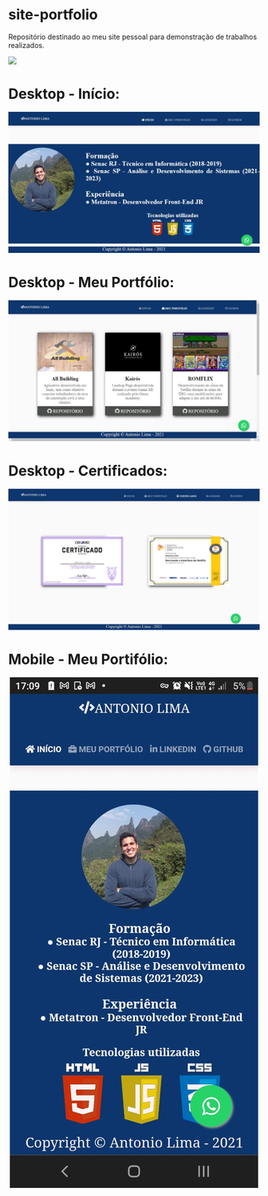 # site-portfolio
Repositório destinado ao meu site pessoal para demonstração de trabalhos realizados.

<a href="https://dev-antoniolima.github.io/site-portfolio/">
<img src="https://img.shields.io/badge/-Acesse%20o%20Site-blue">
</a>         

# Desktop - Início:
<p align="center">
<img src="img/prints/site-desktop_inicio.jpg">
<p>

# Desktop - Meu Portfólio:
<p align="center">
<img src="img/prints/site-desktop_works.jpg">
<p>

# Desktop - Certificados:
<p align="center">
<img src="img/prints/site-desktop_certificados.jpg">
<p>

# Mobile - Meu Portifólio:
<p align="center">
<img src="img/prints/site-mobile.jpeg">
<p>
